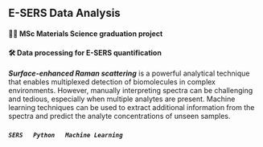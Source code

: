 ## E-SERS Data Analysis
#### 🧑🏻 MSc Materials Science graduation project
#### 🛠 Data processing for E-SERS quantification
*__Surface-enhanced Raman scattering__* is a powerful analytical technique that enables multiplexed detection of biomolecules in complex environments. However, manually interpreting spectra can be challenging and tedious, especially when multiple analytes are present. Machine learning techniques can be used to extract additional information from the spectra and predict the analyte concentrations of unseen samples.
##### `SERS` &emsp; `Python` &emsp; `Machine Learning`